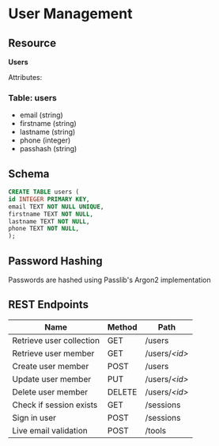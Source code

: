 # User Management

## Resource

**Users**

Attributes:

### Table: users
* email (string)
* firstname (string)
* lastname (string)
* phone (integer)
* passhash (string)


## Schema
```sql
CREATE TABLE users (
id INTEGER PRIMARY KEY,
email TEXT NOT NULL UNIQUE,
firstname TEXT NOT NULL,
lastname TEXT NOT NULL,
phone TEXT NOT NULL,
);
```

## Password Hashing
Passwords are hashed using Passlib's Argon2 implementation

## REST Endpoints

Name                           | Method | Path
-------------------------------|--------|------------------
Retrieve user collection      | GET    | /users
Retrieve user member          | GET    | /users/*\<id\>*
Create user member            | POST   | /users
Update user member            | PUT    | /users/*\<id\>*
Delete user member            | DELETE | /users/*\<id\>*
Check if session exists       | GET    | /sessions
Sign in user                  | POST   | /sessions
Live email validation         | POST   | /tools

